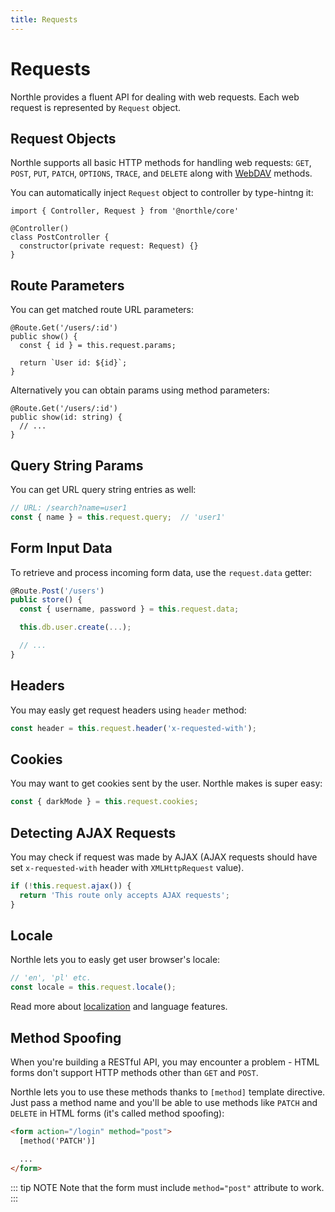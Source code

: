 ```yaml
---
title: Requests
---
```


# Requests

Northle provides a fluent API for dealing with web requests. Each web request is represented by `Request` object.

## Request Objects

Northle supports all basic HTTP methods for handling web requests: `GET`, `POST`, `PUT`, `PATCH`, `OPTIONS`, `TRACE`, and `DELETE` along with [WebDAV](https://www.ibm.com/docs/en/i/7.1?topic=concepts-webdav) methods.

You can automatically inject `Request` object to controller by type-hintng it:

```ts{1,5}
import { Controller, Request } from '@northle/core'

@Controller()
class PostController {
  constructor(private request: Request) {}
}
```

## Route Parameters

You can get matched route URL parameters:

```ts{3}
@Route.Get('/users/:id')
public show() {
  const { id } = this.request.params;

  return `User id: ${id}`;
}
```

Alternatively you can obtain params using method parameters:

```ts{2}
@Route.Get('/users/:id')
public show(id: string) {
  // ...
}
```

## Query String Params

You can get URL query string entries as well:

```ts
// URL: /search?name=user1
const { name } = this.request.query;  // 'user1'
```

## Form Input Data

To retrieve and process incoming form data, use the `request.data` getter:

```ts
@Route.Post('/users')
public store() {
  const { username, password } = this.request.data;

  this.db.user.create(...);

  // ...
}
```

## Headers

You may easly get request headers using `header` method:

```ts
const header = this.request.header('x-requested-with');
```

## Cookies

You may want to get cookies sent by the user. Northle makes is super easy:

```ts
const { darkMode } = this.request.cookies;
```

## Detecting AJAX Requests

You may check if request was made by AJAX (AJAX requests should have set `x-requested-with` header with `XMLHttpRequest` value).

```ts
if (!this.request.ajax()) {
  return 'This route only accepts AJAX requests';
}
```

## Locale

Northle lets you to easly get user browser's locale:

```ts
// 'en', 'pl' etc.
const locale = this.request.locale();
```

Read more about [localization](/docs/1.x/advanced/localization.html) and language features.

## Method Spoofing

When you're building a RESTful API, you may encounter a problem - HTML forms don't support HTTP methods other than `GET` and `POST`.

Northle lets you to use these methods thanks to `[method]` template directive. Just pass a method name and you'll be able to use methods like `PATCH` and `DELETE` in HTML forms (it's called method spoofing):

```html
<form action="/login" method="post">
  [method('PATCH')]

  ...
</form>
```

::: tip NOTE
Note that the form must include `method="post"` attribute to work.
:::
